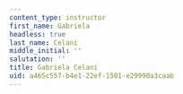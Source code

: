 ```yaml
---
content_type: instructor
first_name: Gabriela
headless: true
last_name: Celani
middle_initial: ''
salutation: ''
title: Gabriela Celani
uid: a465c557-b4e1-22ef-1501-e29990a3caab
---
```

